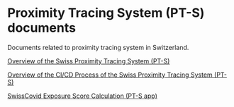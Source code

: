 # Proximity Tracing System (PT-S) documents
Documents related to proximity tracing system in Switzerland.

[Overview of the Swiss Proximity Tracing System (PT-S)](https://github.com/admin-ch/PT-System-Documents/blob/master/overview.md)

[Overview of the CI/CD Process of the Swiss Proximity Tracing System (PT-S)](https://github.com/admin-ch/PT-System-Documents/blob/master/ci-cd-process.md)

[SwissCovid Exposure Score Calculation (PT-S app)](https://github.com/admin-ch/PT-System-Documents/blob/master/SwissCovid-ExposureScore.pdf)
